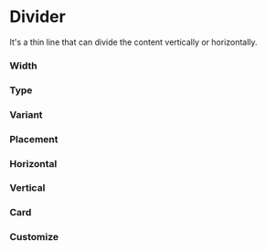 # Divider

It's a thin line that can divide the content vertically or horizontally.

<Playground />

<Usage />

<Api />

<Examples />

### Width

<Example value="width" />

### Type

<Example value="type" />

### Variant

<Example value="variant" />

### Placement

<Example value="placement" />

### Horizontal

<Example value="horizontal" />

### Vertical

<Example value="vertical" />

### Card

<Example value="card" />

### Customize

<Example value="customize" />

<Checklist 
    accessibility={false}
    bidirectionality={false}
    cssParts={false}
    cssVariables={false}
    documentation={false}
    examples={false}
    events={false}
    keyboard={false}
    methods={false}
    playground={false}
    properties={false}
    skeleton={false}
    slots={false}
/>
